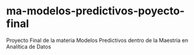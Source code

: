 # ma-modelos-predictivos-poyecto-final
Proyecto Final de la materia Modelos Predictivos dentro de la Maestría en Analítica de Datos
